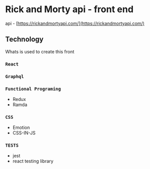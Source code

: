 # Rick and Morty api - front end
api - [https://rickandmortyapi.com/](https://rickandmortyapi.com/)

## Technology

Whats is used to create this front

### `React`

### `Graphql`

### `Functional Programing`
- Redux
- Ramda

### `CSS`
- Emotion
- CSS-IN-JS

### `TESTS`
- jest
- react testing library
